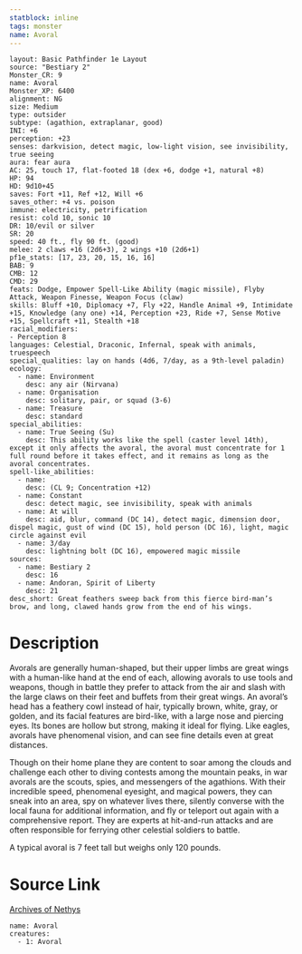 ```yaml
---
statblock: inline
tags: monster
name: Avoral
---
```

```statblock
layout: Basic Pathfinder 1e Layout
source: "Bestiary 2"
Monster_CR: 9
name: Avoral
Monster_XP: 6400
alignment: NG
size: Medium
type: outsider
subtype: (agathion, extraplanar, good)
INI: +6
perception: +23
senses: darkvision, detect magic, low-light vision, see invisibility, true seeing
aura: fear aura
AC: 25, touch 17, flat-footed 18 (dex +6, dodge +1, natural +8)
HP: 94
HD: 9d10+45
saves: Fort +11, Ref +12, Will +6
saves_other: +4 vs. poison
immune: electricity, petrification
resist: cold 10, sonic 10
DR: 10/evil or silver
SR: 20
speed: 40 ft., fly 90 ft. (good)
melee: 2 claws +16 (2d6+3), 2 wings +10 (2d6+1)
pf1e_stats: [17, 23, 20, 15, 16, 16]
BAB: 9
CMB: 12
CMD: 29
feats: Dodge, Empower Spell-Like Ability (magic missile), Flyby Attack, Weapon Finesse, Weapon Focus (claw)
skills: Bluff +10, Diplomacy +7, Fly +22, Handle Animal +9, Intimidate +15, Knowledge (any one) +14, Perception +23, Ride +7, Sense Motive +15, Spellcraft +11, Stealth +18
racial_modifiers:
- Perception 8
languages: Celestial, Draconic, Infernal, speak with animals, truespeech
special_qualities: lay on hands (4d6, 7/day, as a 9th-level paladin)
ecology:
  - name: Environment
    desc: any air (Nirvana)
  - name: Organisation
    desc: solitary, pair, or squad (3-6)
  - name: Treasure
    desc: standard
special_abilities:
  - name: True Seeing (Su)
    desc: This ability works like the spell (caster level 14th), except it only affects the avoral, the avoral must concentrate for 1 full round before it takes effect, and it remains as long as the avoral concentrates.
spell-like_abilities:
  - name:
    desc: (CL 9; Concentration +12)
  - name: Constant
    desc: detect magic, see invisibility, speak with animals
  - name: At will
    desc: aid, blur, command (DC 14), detect magic, dimension door, dispel magic, gust of wind (DC 15), hold person (DC 16), light, magic circle against evil
  - name: 3/day
    desc: lightning bolt (DC 16), empowered magic missile
sources:
  - name: Bestiary 2
    desc: 16
  - name: Andoran, Spirit of Liberty
    desc: 21
desc_short: Great feathers sweep back from this fierce bird-man’s brow, and long, clawed hands grow from the end of his wings. 
```
# Description
Avorals are generally human-shaped, but their upper limbs are great wings with a human-like hand at the end of each, allowing avorals to use tools and weapons, though in battle they prefer to attack from the air and slash with the large claws on their feet and buffets from their great wings. An avoral’s head has a feathery cowl instead of hair, typically brown, white, gray, or golden, and its facial features are bird-like, with a large nose and piercing eyes. Its bones are hollow but strong, making it ideal for flying. Like eagles, avorals have phenomenal vision, and can see fine details even at great distances. 

Though on their home plane they are content to soar among the clouds and challenge each other to diving contests among the mountain peaks, in war avorals are the scouts, spies, and messengers of the agathions. With their incredible speed, phenomenal eyesight, and magical powers, they can sneak into an area, spy on whatever lives there, silently converse with the local fauna for additional information, and fly or teleport out again with a comprehensive report. They are experts at hit-and-run attacks and are often responsible for ferrying other celestial soldiers to battle. 

A typical avoral is 7 feet tall but weighs only 120 pounds.
# Source Link
[Archives of Nethys](https://aonprd.com/MonsterDisplay.aspx?ItemName=Avoral)
```encounter-table
name: Avoral
creatures:
  - 1: Avoral
```
